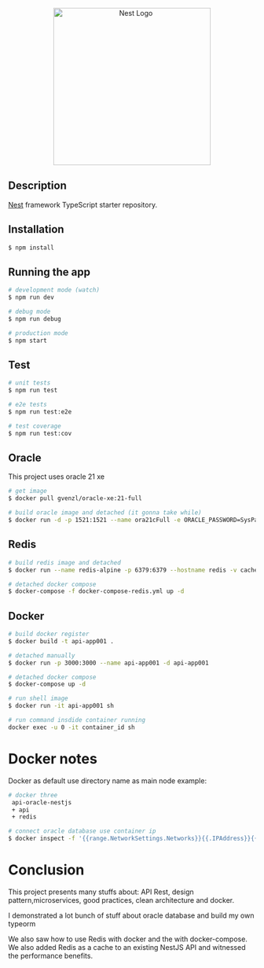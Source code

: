 <p align="center">
  <a href="http://nestjs.com/" target="blank"><img src="https://nestjs.com/img/logo_text.svg" width="320" alt="Nest Logo" /></a>
</p>

## Description

[Nest](https://github.com/nestjs/nest) framework TypeScript starter repository.

## Installation

```bash
$ npm install
```

## Running the app

```bash
# development mode (watch)
$ npm run dev

# debug mode
$ npm run debug

# production mode
$ npm start
```

## Test

```bash
# unit tests
$ npm run test

# e2e tests
$ npm run test:e2e

# test coverage
$ npm run test:cov
```

## Oracle 
This project uses oracle 21 xe 
```bash
# get image
$ docker pull gvenzl/oracle-xe:21-full

# build oracle image and detached (it gonna take while)
$ docker run -d -p 1521:1521 --name ora21cFull -e ORACLE_PASSWORD=SysPassword1 -v oracle-volume:/opt/oracle/XEORA21CFull/oradata gvenzl/oracle-xe

```

## Redis
```bash
# build redis image and detached
$ docker run --name redis-alpine -p 6379:6379 --hostname redis -v cache:/data -d redis:7.0.4-alpine --save 20 1 --loglevel warning --requirepass r123

# detached docker compose
$ docker-compose -f docker-compose-redis.yml up -d

```

## Docker 
```bash
# build docker register
$ docker build -t api-app001 .

# detached manually
$ docker run -p 3000:3000 --name api-app001 -d api-app001

# detached docker compose
$ docker-compose up -d

# run shell image
$ docker run -it api-app001 sh

# run command insdide container running
docker exec -u 0 -it container_id sh
```

# Docker notes

Docker as default use directory name as main node example:
```bash
# docker three
 api-oracle-nestjs
 + api
 + redis

# connect oracle database use container ip
$ docker inspect -f '{{range.NetworkSettings.Networks}}{{.IPAddress}}{{end}}' container_name_or_id
```
# Conclusion
This project presents many stuffs about: API Rest, design pattern,microservices, good practices, clean architecture and docker.

I demonstrated a lot bunch of stuff about oracle database and build my own typeorm

We also saw how to use Redis with docker and the with docker-compose. We also added Redis as a cache to an existing NestJS API and witnessed the performance benefits.


